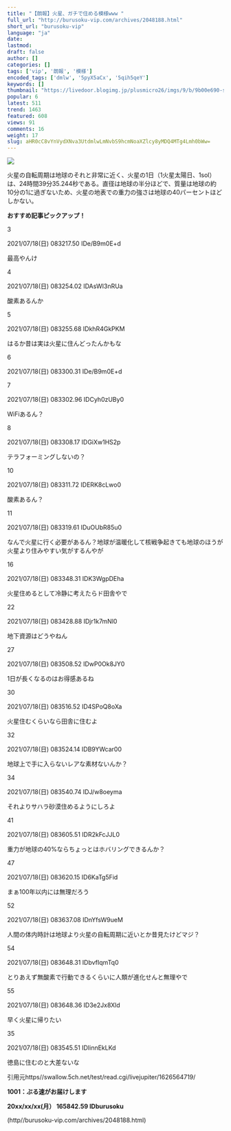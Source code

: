```yaml
---
title: "【朗報】火星、ガチで住める模様www "
full_url: "http://burusoku-vip.com/archives/2048188.html"
short_url: "burusoku-vip"
language: "ja"
date: 
lastmod: 
draft: false
author: []
categories: []
tags: ['vip', '朗報', '模様']
encoded_tags: ['dmlw', '5pyX5aCx', '5qih5qeY']
keywords: []
thumbnail: "https://livedoor.blogimg.jp/plusmicro26/imgs/9/b/9b00e690-s.png"
popular: 6
latest: 511
trend: 1463
featured: 608
views: 91
comments: 16
weight: 17
slug: aHR0cC8vYnVydXNva3UtdmlwLmNvbS9hcmNoaXZlcy8yMDQ4MTg4Lmh0bWw=
---
```


![](https://livedoor.blogimg.jp/plusmicro26/imgs/9/b/9b00e690-s.png)

<div><p>火星の自転周期は地球のそれと非常に近く、火星の1日（1火星太陽日、1sol）は、24時間39分35.244秒である。直径は地球の半分ほどで、質量は地球の約 10分の1に過ぎないため、火星の地表での重力の強さは地球の40パーセントほどしかない。</p><p><b>おすすめ記事ピックアップ！</b></p> <p class='g-ad1'> </p> <p class='g-ad2'> </p> <p></p> <p>3 <p> 2021/07/18(日) 083217.50 IDe/B9m0E+d</p></p><p> 最高やんけ </p> <p>4 <p> 2021/07/18(日) 083254.02 IDAsWI3nRUa</p></p><p> 酸素あるんか </p> <p>5 <p> 2021/07/18(日) 083255.68 IDkhR4GkPKM</p></p><p> はるか昔は実は火星に住んどったんかもな </p> <p>6 <p> 2021/07/18(日) 083300.31 IDe/B9m0E+d</p></p> <p>7 <p> 2021/07/18(日) 083302.96 IDCyh0zUBy0</p></p><p> WiFiあるん？ </p> <p>8 <p> 2021/07/18(日) 083308.17 IDGiXw1HS2p</p></p><p> テラフォーミングしないの？ </p> <p>10 <p> 2021/07/18(日) 083311.72 IDERK8cLwo0</p></p><p> 酸素あるん？ </p> <p>11 <p> 2021/07/18(日) 083319.61 IDuOUbR85u0</p></p><p> なんで火星に行く必要があるん？地球が温暖化して核戦争起きても地球のほうが火星より住みやすい気がするんやが </p> <p>16 <p> 2021/07/18(日) 083348.31 IDK3WgpDEha</p></p><p> 火星住めるとして冷静に考えたらド田舎やで </p> <p>22 <p> 2021/07/18(日) 083428.88 IDjr1k7mNl0</p></p><p> 地下資源はどうやねん </p> <p>27 <p> 2021/07/18(日) 083508.52 IDwP0Ok8JY0</p></p><p> 1日が長くなるのはお得感あるね </p> <p>30 <p> 2021/07/18(日) 083516.52 ID4SPoQ8oXa</p></p><p> 火星住むくらいなら田舎に住むよ </p> <p>32 <p> 2021/07/18(日) 083524.14 IDB9YWcar00</p></p><p> 地球上で手に入らないレアな素材ないんか？ </p> <p>34 <p> 2021/07/18(日) 083540.74 IDJ/w8oeyma</p></p><p> それよりサハラ砂漠住めるようにしろよ </p> <p>41 <p> 2021/07/18(日) 083605.51 IDR2kFcJJL0</p></p><p> 重力が地球の40%ならちょっとはホバリングできるんか？ </p> <p>47 <p> 2021/07/18(日) 083620.15 ID6KaTg5Fid</p></p><p> まぁ100年以内には無理だろう </p> <p>52 <p> 2021/07/18(日) 083637.08 IDnYfsW9ueM</p></p><p> 人間の体内時計は地球より火星の自転周期に近いとか昔見たけどマジ？ </p> <p>54 <p> 2021/07/18(日) 083648.31 IDbvfIqmTq0</p></p><p> とりあえず無酸素で行動できるくらいに人類が進化せんと無理やで </p> <p>55 <p> 2021/07/18(日) 083648.36 ID3e2Jx8Xld</p></p><p> 早く火星に帰りたい </p> <p>35 <p> 2021/07/18(日) 083545.51 IDIinnEkLKd</p></p><p> 徳島に住むのと大差ないな </p> <p>引用元https//swallow.5ch.net/test/read.cgi/livejupiter/1626564719/</p> <p id='csw_block'></p> <p id='divSP1'> </p> <p><b>1001：ぶる速がお届けします <p> 20xx/xx/xx(月） 165842.59 IDburusoku</p></b></p> <p class='g-ad1'> </p> <p class='g-ad2'> </p> <p id='divSP'> </p> </div>

(http//burusoku-vip.com/archives/2048188.html)
